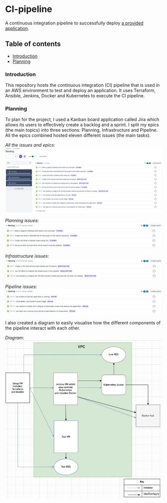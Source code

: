 # CI-pipeline
A continuous integration pipeline to successfully deploy [a provided application](https://gitlab.com/qacdevops/cne-sfia2-brief).

## Table of contents

* [Introduction](#Introduction)
* [Planning](#Planning)

### **Introduction**
This repository hosts the continuous integration (CI) pipeline that is used in an AWS environment to test and deploy an application. It uses Terraform, Ansible, Jenkins, Docker and Kubernetes to execute the CI pipeline.

### **Planning**
To plan for the project, I used a Kanban board application called Jira which allows its users to effectively create a backlog and a sprint. I split my epics (the main topics) into three sections: Planning, Infrastructure and Pipeline. All the epics combined hosted eleven different issues (the main tasks).

*All the issues and epics:*
![Jira backlog with all issues](Docs/jira_cip_all_2.jpg)

*Planning issues:*
![Jira backlog for planning epic](Docs/jira_cip_planning.jpg)

*Infrastructure issues:*
![Jira backlog for infrastructure epic](Docs/jira_cip_infrastructure.jpg)

*Pipeline issues:*
![Jira backlog pipeline epic](Docs/jira_cip_pipeline_2.jpg)

I also created a diagram to easily visualise how the different components of the pipeline interact with each other.

*Diagram:*
![Diagram showing how the pipeline comes together](Docs/outlook_diagram.jpg)
